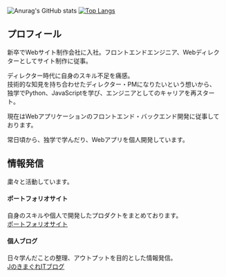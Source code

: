 <!--
**Jiei-S/Jiei-S** is a ✨ _special_ ✨ repository because its `README.md` (this file) appears on your GitHub profile.

Here are some ideas to get you started:

- 🔭 I’m currently working on ...
- 🌱 I’m currently learning ...
- 👯 I’m looking to collaborate on ...
- 🤔 I’m looking for help with ...
- 💬 Ask me about ...
- 📫 How to reach me: ...
- 😄 Pronouns: ...
- ⚡ Fun fact: ...
-->

![Anurag's GitHub stats](https://github-readme-stats.vercel.app/api?username=Jiei-S&show_icons=true)
[![Top Langs](https://github-readme-stats.vercel.app/api/top-langs/?username=Jiei-S&layout=compact)](https://github.com/anuraghazra/github-readme-stats)  

## プロフィール  
新卒でWebサイト制作会社に入社。フロントエンドエンジニア、Webディレクターとしてサイト制作に従事。  

ディレクター時代に自身のスキル不足を痛感。  
技術的な知見を持ち合わせたディレクター・PMになりたいという想いから、  
独学でPython、JavaScriptを学び、エンジニアとしてのキャリアを再スタート。  

現在はWebアプリケーションのフロントエンド・バックエンド開発に従事しております。  

常日頃から、独学で学んだり、Webアプリを個人開発しています。

## 情報発信  
粛々と活動しています。  

#### ポートフォリオサイト  
自身のスキルや個人で開発したプロダクトをまとめております。  
[ポートフォリオサイト ](https://jiei-s.github.io/portfolio/)

#### 個人ブログ  
日々学んだことの整理、アウトプットを目的とした情報発信。  
[JのきまぐれITブログ](https://j-kimagure-it-blog.com/)

